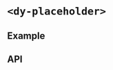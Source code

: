 # `<dy-placeholder>`

## Example

<gbp-example
  name="dy-placeholder"
  props='{"style": "width: 100%; height: 200px;", "mode": "multi", "minLine": 4, "maxLine": 10}'
  src="https://jspm.dev/duoyun-ui/elements/placeholder"></gbp-example>

## API

<gbp-api src="/src/elements/placeholder.ts"></gbp-api>
